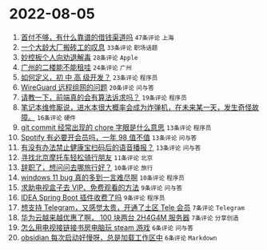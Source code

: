 # 2022-08-05

1. [首付不够，有什么靠谱的借钱渠道吗](https://www.v2ex.com/t/870798) `47条评论` `上海`
1. [一个大龄大厂搬砖工的叹息](https://www.v2ex.com/t/870825) `33条评论` `职场话题`
1. [妙控板个人向劝退解毒](https://www.v2ex.com/t/870807) `28条评论` `Apple`
1. [广州的二楼能不能租哇](https://www.v2ex.com/t/870794) `24条评论` `广州`
1. [如何定义，初 中 高 级开发？](https://www.v2ex.com/t/870818) `23条评论` `程序员`
1. [WireGuard 远程组网的问题](https://www.v2ex.com/t/870792) `20条评论` `问与答`
1. [请教一下，前端真的会有算法诉求吗？](https://www.v2ex.com/t/870826) `19条评论` `程序员`
1. [笔记本维修厮说，进水本很大概率会成为炸弹机，在未来某一天，发生奇怪故障。](https://www.v2ex.com/t/870799) `16条评论` `硬件`
1. [git commit 经常出现的 chore 字眼是什么意思](https://www.v2ex.com/t/870808) `13条评论` `程序员`
1. [Spotify 有必要开会员吗，一年 98 值不值](https://www.v2ex.com/t/870803) `13条评论` `问与答`
1. [有没有办法禁止健康宝扫码后的语音播报？](https://www.v2ex.com/t/870776) `13条评论` `问与答`
1. [寻找北京摩托车轻松骑行朋友](https://www.v2ex.com/t/870796) `11条评论` `北京`
1. [辞职了，想问问去哪旅行好？](https://www.v2ex.com/t/870834) `10条评论` `旅行`
1. [windows 11 bug 真的多到一言难尽啊](https://www.v2ex.com/t/870816) `10条评论` `程序员`
1. [求助电视盒子去 VIP、免费观看的方法](https://www.v2ex.com/t/870822) `9条评论` `问与答`
1. [IDEA Spring Boot 插件收费了吗](https://www.v2ex.com/t/870791) `9条评论` `程序员`
1. [想支持 Telegram，又感觉太贵，开通了土区 Tele 会员](https://www.v2ex.com/t/870809) `7条评论` `Telegram`
1. [华为云越来越优惠了啊， 100 块两台 2H4G4M 服务器](https://www.v2ex.com/t/870793) `7条评论` `分享创造`
1. [怎么用电视接链接书房电脑玩 steam 游戏](https://www.v2ex.com/t/870823) `6条评论` `问与答`
1. [obsidian 每次启动好慢呀，总是加载工作区中](https://www.v2ex.com/t/870775) `6条评论` `Markdown`
